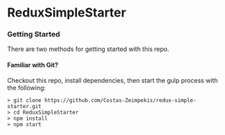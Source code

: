 # ReduxSimpleStarter

 

### Getting Started

There are two methods for getting started with this repo.

#### Familiar with Git?
Checkout this repo, install dependencies, then start the gulp process with the following:

```
> git clone https://github.com/Costas-Zeimpekis/redux-simple-starter.git
> cd ReduxSimpleStarter
> npm install
> npm start
```
 
